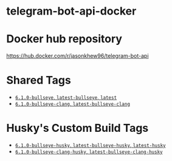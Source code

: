 # telegram-bot-api-docker

# Docker hub repository

https://hub.docker.com/r/jasonkhew96/telegram-bot-api

# Shared Tags

- [`6.1.0-bullseye`, `latest-bullseye`, `latest`][6.1.0-bullseye-dockerfile]
- [`6.1.0-bullseye-clang`, `latest-bullseye-clang`][6.1.0-bullseye-clang-dockerfile]

# Husky's Custom Build Tags

- [`6.1.0-bullseye-husky`, `latest-bullseye-husky`, `latest-husky`][6.1.0-bullseye-husky-dockerfile]
- [`6.1.0-bullseye-clang-husky`, `latest-bullseye-clang-husky`][6.1.0-bullseye-clang-husky-dockerfile]

[6.1.0-bullseye-dockerfile]: https://github.com/JasonKhew96/telegram-bot-api-docker/blob/v6.1.0/bullseye/Dockerfile
[6.1.0-bullseye-clang-dockerfile]: https://github.com/JasonKhew96/telegram-bot-api-docker/blob/v6.1.0/bullseye-clang/Dockerfile
[6.1.0-bullseye-husky-dockerfile]: https://github.com/JasonKhew96/telegram-bot-api-docker/blob/v6.1.0/bullseye-husky/Dockerfile
[6.1.0-bullseye-clang-husky-dockerfile]: https://github.com/JasonKhew96/telegram-bot-api-docker/blob/v6.1.0/bullseye-clang-husky/Dockerfile
